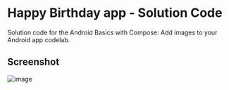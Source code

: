 Happy Birthday app - Solution Code
==============================================

Solution code for the Android Basics with Compose: Add images to your Android app codelab.

Screenshot
---------------
![image](https://user-images.githubusercontent.com/89329066/177508985-ca104119-8fdb-4930-a45f-3321fe1cc335.png)
